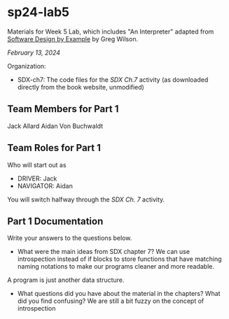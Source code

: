 # sp24-lab5
Materials for Week 5 Lab, which includes "An Interpreter" adapted from [Software Design by Example](https://third-bit.com/sdxpy/) by Greg Wilson.

_February 13, 2024_

Organization:
* SDX-ch7: The code files for the _SDX Ch.7_ activity (as downloaded directly from the book website, unmodified) 

## Team Members for Part 1
Jack Allard
Aidan Von Buchwaldt

## Team Roles for Part 1
Who will start out as
* DRIVER: Jack
* NAVIGATOR: Aidan

You will switch halfway through the _SDX Ch. 7_ activity.

## Part 1 Documentation

Write your answers to the questions below.

* What were the main ideas from SDX chapter 7?
We can use introspection instead of if blocks to store functions that have matching naming notations to make our programs cleaner and more readable.

A program is just another data structure.

* What questions did you have about the material in the chapters? What did you find confusing?
We are still a bit fuzzy on the concept of introspection